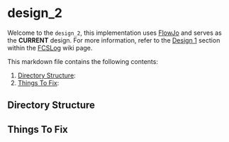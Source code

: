 # design_2

Welcome to the ```design_2```, this implementation uses [FlowJo](https://www.flowjo.com/) and serves as the **CURRENT** design. For more information, refer to the [Design 1](https://github.com/WEHI-ResearchComputing/Genomics-Metadata-Multiplexing/wiki/FCSLOG#design-2) section within the [FCSLog](https://github.com/WEHI-ResearchComputing/Genomics-Metadata-Multiplexing/wiki/FCSLOG) wiki page.

This markdown file contains the following contents:
1. [Directory Structure](#directory-structure): 
2. [Things To Fix](#things-to-fix): 

## Directory Structure


## Things To Fix
